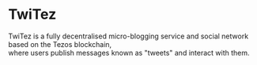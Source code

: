 # TwiTez

TwiTez is a fully decentralised micro-blogging service and social network based on the Tezos blockchain,  
where users publish messages known as "tweets" and interact with them.
